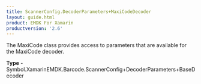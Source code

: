 ```yaml
---
title: ScannerConfig.DecoderParameters+MaxiCodeDecoder
layout: guide.html
product: EMDK For Xamarin 
productversion: '2.6' 
---
```

The MaxiCode class provides access to parameters that are available for the MaxiCode decoder.

**Type** - Symbol.XamarinEMDK.Barcode.ScannerConfig+DecoderParameters+BaseDecoder

